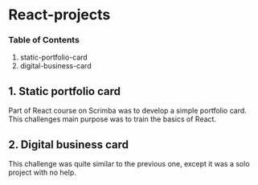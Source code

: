 # React-projects
### Table of Contents
1. static-portfolio-card
2. digital-business-card


## 1. Static portfolio card
Part of React course on Scrimba was to develop a simple portfolio card. This challenges main purpose was to train the basics of React.  

## 2. Digital business card
This challenge was quite similar to the previous one, except it was a solo project with no help. 
